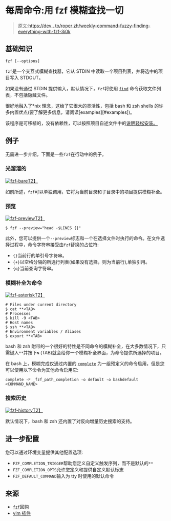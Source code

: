 # 每周命令:用 fzf 模糊查找一切

> 原文:[https://dev . to/roper zh/weekly-command-fuzzy-finding-everything-with-fzf-3i0k](https://dev.to/roperzh/weekly-command-fuzzy-finding-everything-with-fzf-3i0k)

## [](#the-basics)基础知识

```
fzf [--options] 
```

`fzf`是一个交互式模糊查找器，它从 STDIN 中读取一个项目列表，并将选中的项目写入 STDOUT。

如果没有通过 STDIN 提供输入，默认情况下，`fzf`将使用 [`find`](http://man7.org/linux/man-pages/man1/find.1.html) 命令获取文件列表，不包括隐藏文件。

很好地融入了*nix 理念，这给了它很大的灵活性，包括 bash 和 zsh shells 的许多内置优点(要了解更多信息，请阅读[examples][#examples])。

该程序是可移植的，没有依赖性，可以按照项目自述文件中的[说明轻松安装。](https://github.com/junegunn/fzf#installation)

## [](#examples)例子

无需进一步介绍，下面是一些`fzf`在行动中的例子。

### [](#bare)光溜溜的

[![fzf-bare](../Images/bc1fac46c2d3313e0e039556c886f0c7.png)T2】](https://res.cloudinary.com/practicaldev/image/fetch/s--urbQBO0T--/c_limit%2Cf_auto%2Cfl_progressive%2Cq_auto%2Cw_880/https://user-images.githubusercontent.com/4419992/39314537-d868a596-494a-11e8-9adf-aa6043912510.jpg)

如前所述，`fzf`可以单独调用，它将为当前目录和子目录中的项目提供模糊补全。

### [](#previewing)预览

[![fzf-preview](../Images/904b60eb7469fce0aa89e32d72039d7c.png)T2】](https://res.cloudinary.com/practicaldev/image/fetch/s--EOhByBK9--/c_limit%2Cf_auto%2Cfl_progressive%2Cq_auto%2Cw_880/https://user-images.githubusercontent.com/4419992/39314540-d8d3e73e-494a-11e8-937e-85e8396b95f8.jpg)

```
$ fzf --preview="head -$LINES {}" 
```

此外，您可以提供一个`--preview`标志和一个在选择文件时执行的命令。在文件选择过程中，命令字符串接受由`fzf`替换的占位符:

*   `{}`当前行的单引号字符串。
*   `{+}`以空格分隔的所选行列表(如果没有选择，则为当前行),单独引用。
*   `{q}`当前查询字符串。

### [](#fuzzy-completion-for-commands)模糊补全为命令

[![fzf-asterisk](../Images/efc85ed829c9ba52a2324ccc030d4c84.png)T2】](https://res.cloudinary.com/practicaldev/image/fetch/s--wOw-9zok--/c_limit%2Cf_auto%2Cfl_progressive%2Cq_auto%2Cw_880/https://user-images.githubusercontent.com/4419992/39314536-d83dd348-494a-11e8-8b7c-0e4af0186114.jpg)

```
# Files under current directory
$ cat **<TAB>
# Processes
$ kill -9 <TAB>
# Host names
$ ssh **<TAB>
# Environment variables / Aliases
$ export **<TAB> 
```

bash 和 zsh 附带的一个很好的特性是不同命令的模糊补全，在大多数情况下，只需键入`**`并按下`↹` (TAB)就会给你一个模糊补全界面，为命令提供所选择的项目。

在 bash 上，模糊完成仅通过内置的 [`complete`](https://www.gnu.org/software/bash/manual/html_node/Programmable-Completion-Builtins.html#Programmable-Completion-Builtins) 为一组预定义的命令启用，但是您可以使用以下命令为其他命令启用它:

```
complete -F _fzf_path_completion -o default -o bashdefault <COMMAND_NAME> 
```

### [](#searching-history)搜索历史

[![fzf-history](../Images/e71618e7d35b6ac5a87d87234af45406.png)T2】](https://res.cloudinary.com/practicaldev/image/fetch/s--W1m00ZaN--/c_limit%2Cf_auto%2Cfl_progressive%2Cq_auto%2Cw_880/https://user-images.githubusercontent.com/4419992/39314538-d898951c-494a-11e8-8032-22a84a449106.jpg)

默认情况下，bash 和 zsh 还内置了对反向增量历史搜索的支持。

## [](#further-configuration)进一步配置

您可以通过环境变量提供其他配置选项:

*   `FZF_COMPLETION_TRIGGER`帮助您定义自定义触发序列，而不是默认的`**`
*   `FZF_COMPLETION_OPTS`允许您定义和提供自定义默认标志
*   `FZF_DEFAULT_COMMAND`输入为 tty 时使用的默认命令

## [](#sources)来源

*   [`fzf`回购](https://github.com/junegunn/fzf)
*   [vim 插件](https://github.com/junegunn/fzf.vim)